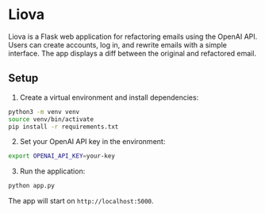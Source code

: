 # Liova

Liova is a Flask web application for refactoring emails using the OpenAI API. Users can create accounts, log in, and rewrite emails with a simple interface. The app displays a diff between the original and refactored email.

## Setup

1. Create a virtual environment and install dependencies:

```bash
python3 -m venv venv
source venv/bin/activate
pip install -r requirements.txt
```

2. Set your OpenAI API key in the environment:

```bash
export OPENAI_API_KEY=your-key
```

3. Run the application:

```bash
python app.py
```

The app will start on `http://localhost:5000`.
